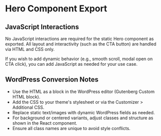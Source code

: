 # Hero Component Export

## JavaScript Interactions

No JavaScript interactions are required for the static Hero component as exported. All layout and interactivity (such as the CTA button) are handled via HTML and CSS only.

If you wish to add dynamic behavior (e.g., smooth scroll, modal open on CTA click), you can add JavaScript as needed for your use case.

## WordPress Conversion Notes

- Use the HTML as a block in the WordPress editor (Gutenberg Custom HTML block).
- Add the CSS to your theme's stylesheet or via the Customizer > Additional CSS.
- Replace static text/images with dynamic WordPress fields as needed.
- For background or centered variants, adjust classes and structure as shown in the React component.
- Ensure all class names are unique to avoid style conflicts. 